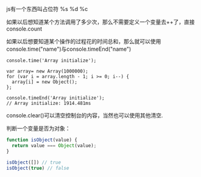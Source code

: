 js有一个东西叫占位符 %s %d %c

如果以后想知道某个方法调用了多少次，那么不需要定义一个变量去++了，直接console.count













如果以后想要知道某个操作的过程花的时间总和，那么就可以使用console.time\("name"\)与console.timeEnd\("name"\)

```
console.time('Array initialize');

var array= new Array(1000000);
for (var i = array.length - 1; i >= 0; i--) {
  array[i] = new Object();
};

console.timeEnd('Array initialize');
// Array initialize: 1914.481ms
```

console.clear\(\)可以清空控制台的内容，当然也可以使用其他清空.



判断一个变量是否为对象：

```js
function isObject(value) {
  return value === Object(value);
}

isObject([]) // true
isObject(true) // false
```



